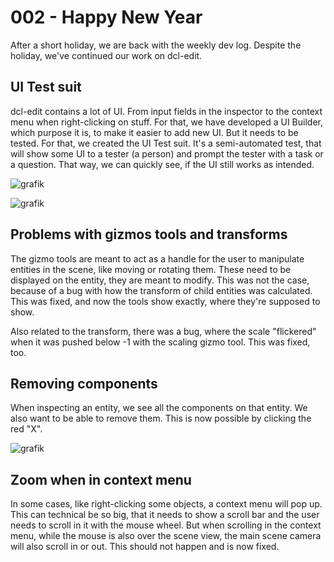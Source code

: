 # 002 - Happy New Year

After a short holiday, we are back with the weekly dev log. Despite the holiday, we've continued our work on dcl-edit. 

## UI Test suit

dcl-edit contains a lot of UI. From input fields in the inspector to the context menu when right-clicking on stuff.
For that, we have developed a UI Builder, which purpose it is, to make it easier to add new UI. But it needs to be 
tested. For that, we created the UI Test suit. It's a semi-automated test, that will show some UI to a tester (a person)
and prompt the tester with a task or a question. That way, we can quickly see, if the UI still works as intended.

![grafik](https://user-images.githubusercontent.com/11379989/211175391-d87cf4de-a2d6-472b-8cf1-66037bdbf10c.png)

![grafik](https://user-images.githubusercontent.com/11379989/211175336-199b3b4e-8fed-4dc2-b79f-84f654fc219f.png)

## Problems with gizmos tools and transforms

The gizmo tools are meant to act as a handle for the user to manipulate entities in the scene, like moving or rotating them. These need to be displayed on the entity, they are meant to modify. This was not the case, because of a bug with how the transform of child entities was calculated. This was fixed, and now the tools show exactly, where they're supposed to show.

Also related to the transform, there was a bug, where the scale "flickered" when it was pushed below -1 with the scaling gizmo tool. This was fixed, too.

## Removing components

When inspecting an entity, we see all the components on that entity. We also want to be able to remove them. This is now possible by clicking the red "X".

![grafik](https://user-images.githubusercontent.com/11379989/211175843-53c6a7db-17fc-43e6-bf23-bdd1152c25c2.png)

## Zoom when in context menu

In some cases, like right-clicking some objects, a context menu will pop up. This can technical be so big, that it needs to show a scroll bar and the user needs to scroll in it with the mouse wheel. But when scrolling in the context menu, while the mouse is also over the scene view, the main scene camera will also scroll in or out. This should not happen and is now fixed.
